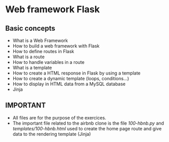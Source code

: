 # Web framework Flask 

## Basic concepts 
* What is a Web Framework
* How to build a web framework with Flask
* How to define routes in Flask
* What is a route
* How to handle variables in a route
* What is a template
* How to create a HTML response in Flask by using a template
* How to create a dynamic template (loops, conditions…)
* How to display in HTML data from a MySQL database
* Jinja

## IMPORTANT 

* All files are for the purpose of the exercices. 
* The important file related to the airbnb clone is the file *100-hbnb.py* and *templates/100-hbnb.html* used to create the home page route and give data to the rendering template (Jinja) 
